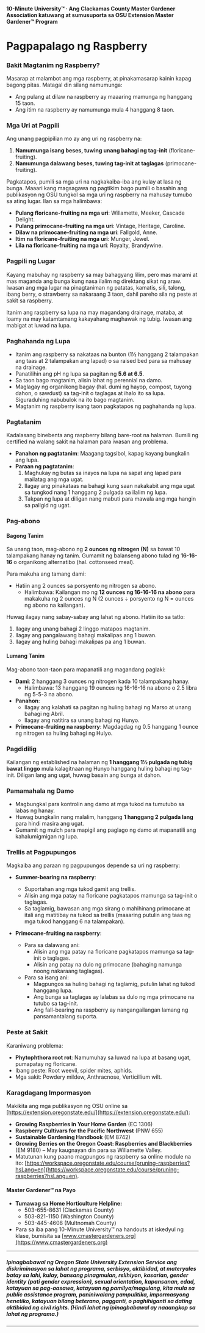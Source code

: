 #### 10-Minute University™ · Ang Clackamas County Master Gardener Association katuwang at sumusuporta sa OSU Extension Master Gardener™ Program

# Pagpapalago ng Raspberry

### Bakit Magtanim ng Raspberry?
Masarap at malambot ang mga raspberry, at pinakamasarap kainin kapag bagong pitas. Matagal din silang namumunga:
- Ang pulang at dilaw na raspberry ay maaaring mamunga ng hanggang 15 taon.
- Ang itim na raspberry ay namumunga mula 4 hanggang 8 taon.

### Mga Uri at Pagpili
Ang unang pagpipilian mo ay ang uri ng raspberry na:
1. **Namumunga isang beses, tuwing unang bahagi ng tag-init** (floricane-fruiting).
2. **Namumunga dalawang beses, tuwing tag-init at taglagas** (primocane-fruiting).

Pagkatapos, pumili sa mga uri na nagkakaiba-iba ang kulay at lasa ng bunga. Maaari kang magsagawa ng pagtikim bago pumili o basahin ang publikasyon ng OSU tungkol sa mga uri ng raspberry na mahusay tumubo sa ating lugar. Ilan sa mga halimbawa:
- **Pulang floricane-fruiting na mga uri**: Willamette, Meeker, Cascade Delight.
- **Pulang primocane-fruiting na mga uri**: Vintage, Heritage, Caroline.
- **Dilaw na primocane-fruiting na mga uri**: Fallgold, Anne.
- **Itim na floricane-fruiting na mga uri**: Munger, Jewel.
- **Lila na floricane-fruiting na mga uri**: Royalty, Brandywine.

### Pagpili ng Lugar
Kayang mabuhay ng raspberry sa may bahagyang lilim, pero mas marami at mas maganda ang bunga kung nasa ilalim ng direktang sikat ng araw. Iwasan ang mga lugar na pinagtaniman ng patatas, kamatis, sili, talong, ibang berry, o strawberry sa nakaraang 3 taon, dahil pareho sila ng peste at sakit sa raspberry.

Itanim ang raspberry sa lupa na may magandang drainage, mataba, at loamy na may katamtamang kakayahang maghawak ng tubig. Iwasan ang mabigat at luwad na lupa.

### Paghahanda ng Lupa
- Itanim ang raspberry sa nakataas na bunton (1½ hanggang 2 talampakan ang taas at 2 talampakan ang lapad) o sa raised bed para sa mahusay na drainage.
- Panatilihin ang pH ng lupa sa pagitan ng **5.6 at 6.5**.
- Sa taon bago magtanim, alisin lahat ng perennial na damo.
- Maglagay ng organikong bagay (hal. dumi ng hayop, compost, tuyong dahon, o sawdust) sa tag-init o taglagas at ihalo ito sa lupa. Siguraduhing nabubulok na ito bago magtanim.
- Magtanim ng raspberry isang taon pagkatapos ng paghahanda ng lupa.

### Pagtatanim
Kadalasang binebenta ang raspberry bilang bare-root na halaman. Bumili ng certified na walang sakit na halaman para iwasan ang problema.

- **Panahon ng pagtatanim**: Maagang tagsibol, kapag kayang bungkalin ang lupa.
- **Paraan ng pagtatanim**:
  1. Maghukay ng butas sa inayos na lupa na sapat ang lapad para mailatag ang mga ugat.
  2. Ilagay ang pinakataas na bahagi kung saan nakakabit ang mga ugat sa tungkod nang 1 hanggang 2 pulgada sa ilalim ng lupa.
  3. Takpan ng lupa at diligan nang mabuti para mawala ang mga hangin sa paligid ng ugat.

### Pag-abono

#### Bagong Tanim
Sa unang taon, mag-abono ng **2 ounces ng nitrogen (N)** sa bawat 10 talampakang hanay ng tanim. Gumamit ng balanseng abono tulad ng **16-16-16** o organikong alternatibo (hal. cottonseed meal).

Para makuha ang tamang dami:
- Hatiin ang 2 ounces sa porsyento ng nitrogen sa abono.
  - Halimbawa: Kailangan mo ng **12 ounces ng 16-16-16 na abono** para makakuha ng 2 ounces ng N (2 ounces ÷ porsyento ng N = ounces ng abono na kailangan).

Huwag ilagay nang sabay-sabay ang lahat ng abono. Hatiin ito sa tatlo:
1. Ilagay ang unang bahagi 2 linggo matapos magtanim.
2. Ilagay ang pangalawang bahagi makalipas ang 1 buwan.
3. Ilagay ang huling bahagi makalipas pa ang 1 buwan.

#### Lumang Tanim
Mag-abono taon-taon para mapanatili ang magandang paglaki:
- **Dami**: 2 hanggang 3 ounces ng nitrogen kada 10 talampakang hanay.
  - Halimbawa: 13 hanggang 19 ounces ng 16-16-16 na abono o 2.5 libra ng 5-5-3 na abono.
- **Panahon**:
  - Ilagay ang kalahati sa pagitan ng huling bahagi ng Marso at unang bahagi ng Abril.
  - Ilagay ang natitira sa unang bahagi ng Hunyo.
- **Primocane-fruiting na raspberry**: Magdagdag ng 0.5 hanggang 1 ounce ng nitrogen sa huling bahagi ng Hulyo.

### Pagdidilig
Kailangan ng established na halaman ng **1 hanggang 1½ pulgada ng tubig bawat linggo** mula kalagitnaan ng Hunyo hanggang huling bahagi ng tag-init. Diligan lang ang ugat, huwag basain ang bunga at dahon.

### Pamamahala ng Damo
- Magbungkal para kontrolin ang damo at mga tukod na tumutubo sa labas ng hanay.
- Huwag bungkalin nang malalim, hanggang **1 hanggang 2 pulgada lang** para hindi masira ang ugat.
- Gumamit ng mulch para mapigil ang paglago ng damo at mapanatili ang kahalumigmigan ng lupa.

### Trellis at Pagpupungos
Magkaiba ang paraan ng pagpupungos depende sa uri ng raspberry:

- **Summer-bearing na raspberry**:
  - Suportahan ang mga tukod gamit ang trellis.
  - Alisin ang mga patay na floricane pagkatapos mamunga sa tag-init o taglagas.
  - Sa taglamig, bawasan ang mga sirang o mahihinang primocane at itali ang matitibay na tukod sa trellis (maaaring putulin ang taas ng mga tukod hanggang 6 na talampakan).

- **Primocane-fruiting na raspberry**:
  - Para sa dalawang ani:
    - Alisin ang mga patay na floricane pagkatapos mamunga sa tag-init o taglagas.
    - Alisin ang patay na dulo ng primocane (bahaging namunga noong nakaraang taglagas).
  - Para sa isang ani:
    - Magpungos sa huling bahagi ng taglamig, putulin lahat ng tukod hanggang lupa.
    - Ang bunga sa taglagas ay lalabas sa dulo ng mga primocane na tutubo sa tag-init.
    - Ang fall-bearing na raspberry ay nangangailangan lamang ng pansamantalang suporta.

### Peste at Sakit
Karaniwang problema:
- **Phytophthora root rot**: Namumuhay sa luwad na lupa at basang ugat, pumapatay ng floricane.
- Ibang peste: Root weevil, spider mites, aphids.
- Mga sakit: Powdery mildew, Anthracnose, Verticillium wilt.

### Karagdagang Impormasyon
Makikita ang mga publikasyon ng OSU online sa [https://extension.oregonstate.edu/](https://extension.oregonstate.edu/):
- **Growing Raspberries in Your Home Garden** (EC 1306)
- **Raspberry Cultivars for the Pacific Northwest** (PNW 655)
- **Sustainable Gardening Handbook** (EM 8742)
- **Growing Berries on the Oregon Coast: Raspberries and Blackberries** (EM 9180) – May kaugnayan din para sa Willamette Valley.
- Matutunan kung paano magpungos ng raspberry sa online module na ito: [https://workspace.oregonstate.edu/course/pruning-raspberries?hsLang=en](https://workspace.oregonstate.edu/course/pruning-raspberries?hsLang=en).

#### Master Gardener™ na Payo
- **Tumawag sa Home Horticulture Helpline:**
  - 503-655-8631 (Clackamas County)
  - 503-821-1150 (Washington County)
  - 503-445-4608 (Multnomah County)
- Para sa iba pang 10-Minute University™ na handouts at iskedyul ng klase, bumisita sa [www.cmastergardeners.org](https://www.cmastergardeners.org)

---

##### Ipinagbabawal ng Oregon State University Extension Service ang diskriminasyon sa lahat ng programa, serbisyo, aktibidad, at materyales batay sa lahi, kulay, bansang pinagmulan, relihiyon, kasarian, gender identity (pati gender expression), sexual orientation, kapansanan, edad, katayuan sa pag-aasawa, katayuan ng pamilya/magulang, kita mula sa public assistance program, paniniwalang pampulitika, impormasyong henetiko, katayuan bilang beterano, pagganti, o paghihiganti sa dating aktibidad ng civil rights. (Hindi lahat ng ipinagbabawal ay naaangkop sa lahat ng programa.)
---